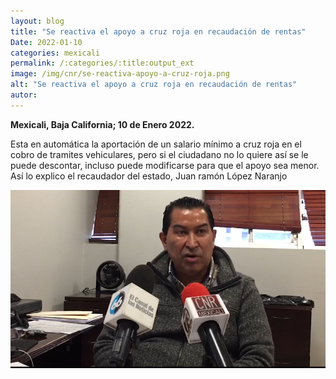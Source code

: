 ```yaml
---
layout: blog
title: "Se reactiva el apoyo a cruz roja en recaudación de rentas"
Date: 2022-01-10
categories: mexicali
permalink: /:categories/:title:output_ext
image: /img/cnr/se-reactiva-apoyo-a-cruz-roja.png
alt: "Se reactiva el apoyo a cruz roja en recaudación de rentas"
autor:
---
```


**Mexicali, Baja California; 10 de Enero 2022.** 

Esta en automática la aportación de un salario mínimo a cruz roja en el cobro de tramites vehiculares, pero si el ciudadano no lo quiere así se le puede descontar, incluso puede modificarse para que el apoyo sea menor. Así lo explico el recaudador del estado, Juan ramón López Naranjo

<div id="carouselExampleSlidesOnly" class="carousel slide" data-ride="carousel">
  <div class="carousel-inner">
    <div class="carousel-item active">
       <img class="d-block w-100" src="/img/cnr/se-reactiva-apoyo-a-cruz-roja.png" loading="lazy"  alt="Se reactiva el apoyo a cruz roja en recaudación de rentas">
    </div>
  </div>
</div>